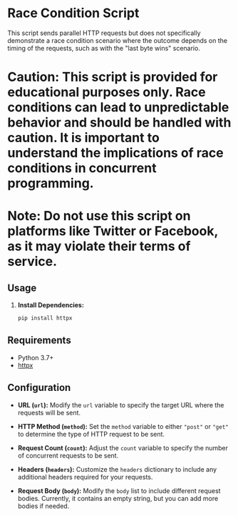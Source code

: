 # Race Condition Script

This script sends parallel HTTP requests but does not specifically demonstrate a race condition scenario where the outcome depends on the timing of the requests, such as with the "last byte wins" scenario.


# **Caution:** This script is provided for educational purposes only. Race conditions can lead to unpredictable behavior and should be handled with caution. It is important to understand the implications of race conditions in concurrent programming.

# **Note:** Do not use this script on platforms like Twitter or Facebook, as it may violate their terms of service.

## Usage

1. **Install Dependencies:**
   ```bash
   pip install httpx

## Requirements

- Python 3.7+
- [httpx](https://github.com/encode/httpx)

## Configuration

- **URL (`url`):**
  Modify the `url` variable to specify the target URL where the requests will be sent.

- **HTTP Method (`method`):**
  Set the `method` variable to either `"post"` or `"get"` to determine the type of HTTP request to be sent.

- **Request Count (`count`):**
  Adjust the `count` variable to specify the number of concurrent requests to be sent.

- **Headers (`headers`):**
  Customize the `headers` dictionary to include any additional headers required for your requests.

- **Request Body (`body`):**
  Modify the `body` list to include different request bodies. Currently, it contains an empty string, but you can add more bodies if needed.
